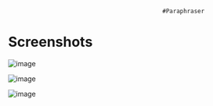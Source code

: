                                                 #Paraphraser

# Screenshots
![image](https://user-images.githubusercontent.com/60769603/204277296-58c2a8d1-7e2f-4916-b7cf-a5726b8c4c67.png)


![image](https://user-images.githubusercontent.com/60769603/204277489-e5184a22-1ad5-4c83-aba6-1b296ccb06c2.png)


![image](https://user-images.githubusercontent.com/60769603/204277597-f706332c-460b-454d-9ef2-ca32efe782a0.png)




